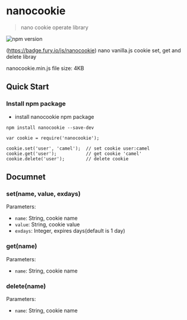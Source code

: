 # nanocookie
> nano cookie operate library

![npm version](https://badge.fury.io/js/nanocookie.svg)

(https://badge.fury.io/js/nanocookie)
nano vanilla.js cookie set, get and delete libray

nanocookie.min.js file size: 4KB

## Quick Start

### Install npm package
* install nanocookie npm package
```
npm install nanocookie --save-dev

var cookie = require('nanocookie');

cookie.set('user', 'camel');  // set cookie user:camel
cookie.get('user');           // get cookie 'camel'
cookie.delete('user');        // delete cookie
```

## Documnet
### set(name, value, exdays)
Parameters:</br>
* `name`: String, cookie name
* `value`: String, cookie value
* `exdays`: Integer, expires days(default is 1 day)

### get(name)
Parameters:</br>
* `name`: String, cookie name

### delete(name)
Parameters:</br>
* `name`: String, cookie name